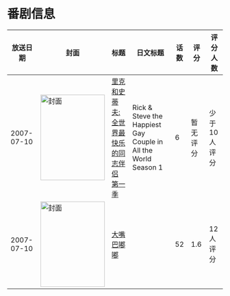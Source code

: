 # 番剧信息

|放送日期|封面|标题|日文标题|话数|评分|评分人数|
|---|---|---|---|---|---|---|
|2007-07-10|<img src="//lain.bgm.tv/pic/cover/c/67/0a/256752_aV8pb.jpg" alt="封面" style="width:150px;height:200px;object-fit:cover;">|[里克和史蒂夫: 全世界最快乐的同志伴侣 第一季](https://bangumi.tv/subject/256752)|Rick & Steve the Happiest Gay Couple in All the World Season 1|6|暂无评分|少于10人评分|
|2007-07-10|<img src="//lain.bgm.tv/pic/cover/c/8d/2b/334221_2t8T0.jpg" alt="封面" style="width:150px;height:200px;object-fit:cover;">|[大嘴巴嘟嘟](https://bangumi.tv/subject/334221)||52|1.6|12人评分|
